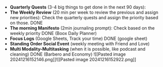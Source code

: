 
- **Quarterly Quests** (3-4 big things to get done in the next  90 days): 
- **The Weekly Review** (20 min per week to review the previous and assign new priorities): Check the quarterly quests and assign the priority based on those.  DONE
- **The morning Manifesto** (2min journaling prompt): Check based on the weekly priority DONE (Boox Daily Planner)                                                                                     
- **Focus Logs** (Google Sheets, Track your time) DONE (google sheet)
- **Standing Order Social Event** (weekly meeting with Friend and Love) 
- **Multi Modality-Multitasking** (when it is possible, like podcast and cleaning) DONE (Barbero and Economy)
  ![[Pasted image 20241216152146.png]]![[Pasted image 20241216152922.png]]